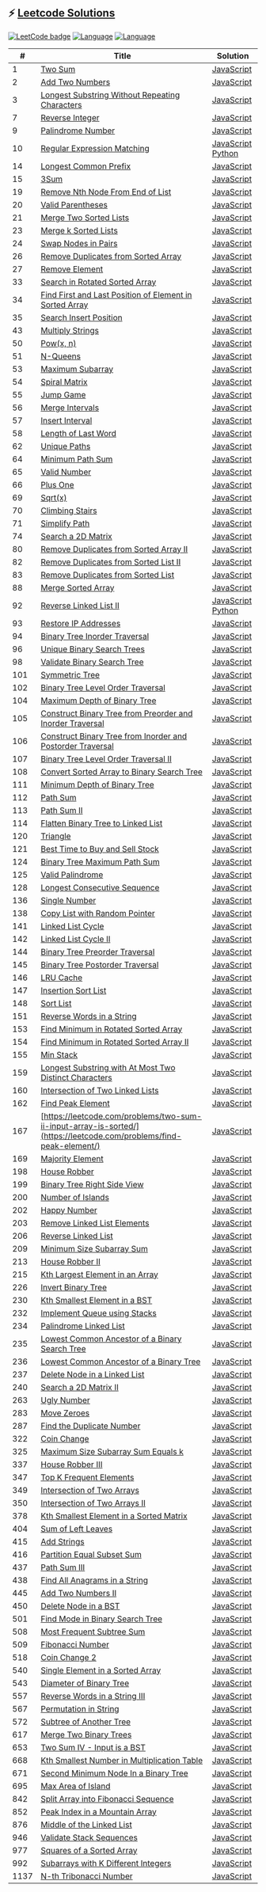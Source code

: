 ## ⚡️ <a href="http://blog.colafornia.me/leetcode-solutions/">Leetcode Solutions</a>
[![LeetCode badge](https://leetcode-badge.chyroc.cn/?name=chyroc&leetcode_badge_style=Solved/Total-133/1138-green.svg)](https://leetcode-cn.com/u/colafornia)
[![Language](https://img.shields.io/badge/JavaScript-ES6-blue.svg)](https://www.javascript.com/)
[![Language](https://img.shields.io/badge/Python-v3-blue)](https://www.python.org/)

| # | Title | Solution |
| ------| ------ | ------ |
| 1 | [Two Sum](https://leetcode-cn.com/problems/two-sum/) | [JavaScript](https://blog.colafornia.me/leetcode-solutions/source/001.TwoSum.js.js.html) |
| 2 | [Add Two Numbers](https://leetcode.com/problems/add-two-numbers/) | [JavaScript](https://blog.colafornia.me/leetcode-solutions/source/002.AddTwoNumbers.js.js.html) |
| 3 | [Longest Substring Without Repeating Characters](https://leetcode.com/problems/longest-substring-without-repeating-characters/) | [JavaScript](https://blog.colafornia.me/leetcode-solutions/source/003.LongestSubstringWithoutRepeatingCharacters.js.js.html) |
| 7 | [Reverse Integer](https://leetcode-cn.com/problems/reverse-integer/) | [JavaScript](https://blog.colafornia.me/leetcode-solutions/source/007.ReverseInteger.js.js.html) |
| 9 | [Palindrome Number](https://leetcode-cn.com/problems/palindrome-number/) | [JavaScript](https://blog.colafornia.me/leetcode-solutions/source/009.PalindromeNumber.js.js.html) |
| 10 | [Regular Expression Matching](https://leetcode.com/problems/regular-expression-matching/) | [JavaScript](https://blog.colafornia.me/leetcode-solutions/source/010.RegularExpressionMatching.js.html)  [Python](https://blog.colafornia.me/leetcode-solutions/source/010.RegularExpressionMatching.py.html) |
| 14 | [Longest Common Prefix](https://leetcode-cn.com/problems/longest-common-prefix/) | [JavaScript](https://blog.colafornia.me/leetcode-solutions/source/014.LongestCommonPrefix.js.html) |
| 15 | [3Sum](https://leetcode-cn.com/problems/3sum/) | [JavaScript](https://blog.colafornia.me/leetcode-solutions/source/015.3Sum.js.html) |
| 19 | [Remove Nth Node From End of List](https://leetcode.com/problems/remove-nth-node-from-end-of-list/) | [JavaScript](https://blog.colafornia.me/leetcode-solutions/source/019.RemoveNthNodeFromEndofList.js.html) |
| 20 | [Valid Parentheses](https://leetcode-cn.com/problems/valid-parentheses/) | [JavaScript](https://blog.colafornia.me/leetcode-solutions/source/020.ValidParentheses.js.html) |
| 21 | [Merge Two Sorted Lists](https://leetcode.com/problems/merge-two-sorted-lists/) | [JavaScript](https://blog.colafornia.me/leetcode-solutions/source/021.MergeTwoSortedLists.js.html) |
| 23 | [Merge k Sorted Lists](https://leetcode.com/problems/merge-k-sorted-lists/) | [JavaScript](https://blog.colafornia.me/leetcode-solutions/source/023.MergekSortedLists.js.html) |
| 24 | [Swap Nodes in Pairs](https://leetcode-cn.com/problems/swap-nodes-in-pairs/) | [JavaScript](https://blog.colafornia.me/leetcode-solutions/source/024.SwapNodesinPairs.js.html) |
| 26 | [Remove Duplicates from Sorted Array](https://leetcode.com/problems/remove-duplicates-from-sorted-array/) | [JavaScript](https://blog.colafornia.me/leetcode-solutions/source/026.RemoveDuplicatesfromSortedArray.js.html) |
| 27 | [Remove Element](https://leetcode.com/problems/remove-element/) | [JavaScript](https://blog.colafornia.me/leetcode-solutions/source/027.RemoveElement.js.html) |
| 33 | [Search in Rotated Sorted Array](https://leetcode.com/problems/search-in-rotated-sorted-array/) | [JavaScript](https://blog.colafornia.me/leetcode-solutions/source/033.SearchinRotatedSortedArray.js.html) |
| 34 | [Find First and Last Position of Element in Sorted Array](https://leetcode.com/problems/find-first-and-last-position-of-element-in-sorted-array/) | [JavaScript](https://blog.colafornia.me/leetcode-solutions/source/034.FindFirstandLastPositionofElementinSortedArray.js.html) |
| 35 | [Search Insert Position](https://leetcode.com/problems/search-insert-position/) | [JavaScript](https://blog.colafornia.me/leetcode-solutions/source/035.SearchInsertPosition.js.html) |
| 43 | [Multiply Strings](https://leetcode.com/problems/multiply-strings/) | [JavaScript](https://blog.colafornia.me/leetcode-solutions/source/043.MultiplyStrings.js.html) |
| 50 | [Pow(x, n)](https://leetcode.com/problems/powx-n/) | [JavaScript](https://blog.colafornia.me/leetcode-solutions/source/050.Pow(x,n).js.html) |
| 51 | [N-Queens](https://leetcode.com/problems/n-queens/) | [JavaScript](https://blog.colafornia.me/leetcode-solutions/source/051.N-Queens.js.html) |
| 53 | [Maximum Subarray](https://leetcode.com/problems/maximum-subarray/) | [JavaScript](https://blog.colafornia.me/leetcode-solutions/source/053.MaximumSubarray.js.html) |
| 54 | [Spiral Matrix](https://leetcode-cn.com/problems/spiral-matrix/) | [JavaScript](https://blog.colafornia.me/leetcode-solutions/source/054.SpiralMatrix.js.html) |
| 55 | [Jump Game](https://leetcode.com/problems/jump-game/) | [JavaScript](https://blog.colafornia.me/leetcode-solutions/source/055.JumpGame.js.html) |
| 56 | [Merge Intervals](https://leetcode.com/problems/merge-intervals/) | [JavaScript](https://blog.colafornia.me/leetcode-solutions/source/056.MergeIntervals.js.html) |
| 57 | [Insert Interval](https://leetcode.com/problems/insert-interval/) | [JavaScript](https://blog.colafornia.me/leetcode-solutions/source/057.InsertInterval.js.html) |
| 58 | [Length of Last Word](https://leetcode-cn.com/problems/length-of-last-word/) | [JavaScript](https://blog.colafornia.me/leetcode-solutions/source/058.LengthofLastWord.js.html) |
| 62 | [Unique Paths](https://leetcode.com/problems/unique-paths/) | [JavaScript](https://blog.colafornia.me/leetcode-solutions/source/062.UniquePaths.js.html) |
| 64 | [Minimum Path Sum](https://leetcode.com/problems/minimum-path-sum/) | [JavaScript](https://blog.colafornia.me/leetcode-solutions/source/064.MinimumPathSum.js.html) |
| 65 | [Valid Number](https://leetcode.com/problems/valid-number/) | [JavaScript](https://blog.colafornia.me/leetcode-solutions/source/065.ValidNumber.js.html) |
| 66 | [Plus One](https://leetcode-cn.com/problems/plus-one/) | [JavaScript](https://blog.colafornia.me/leetcode-solutions/source/066.PlusOne.js.html) |
| 69 | [Sqrt(x)](https://leetcode-cn.com/problems/sqrtx/) | [JavaScript](https://blog.colafornia.me/leetcode-solutions/source/069.Sqrtx.js.html) |
| 70 | [Climbing Stairs](https://leetcode-cn.com/problems/climbing-stairs/) | [JavaScript](https://blog.colafornia.me/leetcode-solutions/source/070.ClimbingStairs.js.html) |
| 71 | [Simplify Path](https://leetcode-cn.com/problems/simplify-path/) | [JavaScript](https://blog.colafornia.me/leetcode-solutions/source/071.SimplifyPath.js.html) |
| 74 | [Search a 2D Matrix](https://leetcode.com/problems/search-a-2d-matrix/) | [JavaScript](https://blog.colafornia.me/leetcode-solutions/source/074.Searcha2DMatrix.js.html) |
| 80 | [Remove Duplicates from Sorted Array II](https://leetcode.com/problems/remove-duplicates-from-sorted-array-ii/) | [JavaScript](https://blog.colafornia.me/leetcode-solutions/source/080.RemoveDuplicatesfromSortedArrayII.js.html) |
| 82 | [Remove Duplicates from Sorted List II](https://leetcode.com/problems/remove-duplicates-from-sorted-list-ii/) | [JavaScript](https://blog.colafornia.me/leetcode-solutions/source/082.RemoveDuplicatesfromSortedListII.js.html) |
| 83 | [Remove Duplicates from Sorted List](https://leetcode.com/problems/remove-duplicates-from-sorted-list/) | [JavaScript](https://blog.colafornia.me/leetcode-solutions/source/083.RemoveDuplicatesfromSortedList.js.html) |
| 88 | [Merge Sorted Array](https://leetcode.com/problems/merge-sorted-array/) | [JavaScript](https://blog.colafornia.me/leetcode-solutions/source/088.MergeSortedArray.js.html) |
| 92 | [Reverse Linked List II](https://leetcode.com/problems/reverse-linked-list-ii/) | [JavaScript](https://blog.colafornia.me/leetcode-solutions/source/092.ReverseLinkedListII.js.html)  [Python](https://blog.colafornia.me/leetcode-solutions/source/092.ReverseLinkedListII.py.html) |
| 93 | [Restore IP Addresses](https://leetcode-cn.com/problems/restore-ip-addresses/) | [JavaScript](https://blog.colafornia.me/leetcode-solutions/source/093.RestoreIPAddresses.js.html) |
| 94 | [Binary Tree Inorder Traversal](https://leetcode.com/problems/binary-tree-inorder-traversal/) | [JavaScript](https://blog.colafornia.me/leetcode-solutions/source/094.BinaryTreeInorderTraversal.js.html) |
| 96 | [Unique Binary Search Trees](https://leetcode.com/problems/unique-binary-search-trees/) | [JavaScript](https://blog.colafornia.me/leetcode-solutions/source/096.UniqueBinarySearchTrees.js.html) |
| 98 | [Validate Binary Search Tree](https://leetcode.com/problems/validate-binary-search-tree/) | [JavaScript](https://blog.colafornia.me/leetcode-solutions/source/098.ValidateBinarySearchTree.js.html) |
| 101 | [Symmetric Tree](https://leetcode.com/problems/symmetric-tree/) | [JavaScript](https://blog.colafornia.me/leetcode-solutions/source/101.SymmetricTree.js.html) |
| 102 | [Binary Tree Level Order Traversal](https://leetcode-cn.com/problems/binary-tree-level-order-traversal/) | [JavaScript](https://blog.colafornia.me/leetcode-solutions/source/102.BinaryTreeLevelOrderTraversal.js.html) |
| 104 | [Maximum Depth of Binary Tree](https://leetcode-cn.com/problems/maximum-depth-of-binary-tree/) | [JavaScript](https://blog.colafornia.me/leetcode-solutions/source/104.MaximumDepthofBinaryTree.js.html) |
| 105 | [Construct Binary Tree from Preorder and Inorder Traversal](https://leetcode.com/problems/construct-binary-tree-from-preorder-and-inorder-traversal/) | [JavaScript](https://blog.colafornia.me/leetcode-solutions/source/105.ConstructBinaryTreefromPreorderandInorderTraversal.js.html) |
| 106 | [Construct Binary Tree from Inorder and Postorder Traversal](https://leetcode.com/problems/construct-binary-tree-from-inorder-and-postorder-traversal/) | [JavaScript](https://blog.colafornia.me/leetcode-solutions/source/106.ConstructBinaryTreefromInorderandPostorderTraversal.js.html) |
| 107 | [Binary Tree Level Order Traversal II](https://leetcode-cn.com/problems/binary-tree-level-order-traversal-ii/) | [JavaScript](https://blog.colafornia.me/leetcode-solutions/source/107.BinaryTreeLevelOrderTraversalII.js.html) |
| 108 | [Convert Sorted Array to Binary Search Tree](https://leetcode-cn.com/problems/convert-sorted-array-to-binary-search-tree/) | [JavaScript](https://blog.colafornia.me/leetcode-solutions/source/108.ConvertSortedArraytoBinarySearchTree.js.html) |
| 111 | [Minimum Depth of Binary Tree](https://leetcode.com/problems/minimum-depth-of-binary-tree/) | [JavaScript](https://blog.colafornia.me/leetcode-solutions/source/111.MinimumDepthofBinaryTree.js.html) |
| 112 | [Path Sum](https://leetcode-cn.com/problems/path-sum/) | [JavaScript](https://blog.colafornia.me/leetcode-solutions/source/112.PathSum.js.html) |
| 113 | [Path Sum II](https://leetcode.com/problems/path-sum-ii/) | [JavaScript](https://blog.colafornia.me/leetcode-solutions/source/113.PathSumII.js.html) |
| 114 | [Flatten Binary Tree to Linked List](https://leetcode.com/problems/flatten-binary-tree-to-linked-list/) | [JavaScript](https://blog.colafornia.me/leetcode-solutions/source/114.FlattenBinaryTreetoLinkedList.js.html) |
| 120 | [Triangle](https://leetcode-cn.com/problems/triangle/) | [JavaScript](https://blog.colafornia.me/leetcode-solutions/source/120.Triangle.js.html) |
| 121 | [Best Time to Buy and Sell Stock](https://leetcode-cn.com/problems/best-time-to-buy-and-sell-stock/) | [JavaScript](https://blog.colafornia.me/leetcode-solutions/source/121.BestTimetoBuyandSellStock.js.html) |
| 124 | [Binary Tree Maximum Path Sum](https://leetcode.com/problems/binary-tree-maximum-path-sum/) | [JavaScript](https://blog.colafornia.me/leetcode-solutions/source/124.BinaryTreeMaximumPathSum.js.html) |
| 125 | [Valid Palindrome](https://leetcode-cn.com/problems/valid-palindrome/) | [JavaScript](https://blog.colafornia.me/leetcode-solutions/source/125.ValidPalindrome.js.html) |
| 128 | [Longest Consecutive Sequence](https://leetcode-cn.com/problems/longest-consecutive-sequence/) | [JavaScript](https://blog.colafornia.me/leetcode-solutions/source/128.LongestConsecutiveSequence.js.html) |
| 136 | [Single Number](https://leetcode-cn.com/problems/single-number) | [JavaScript](https://blog.colafornia.me/leetcode-solutions/source/136.SingleNumber.js.html) |
| 138 | [Copy List with Random Pointer](https://leetcode.com/problems/copy-list-with-random-pointer/) | [JavaScript](https://blog.colafornia.me/leetcode-solutions/source/138.CopyListwithRandomPointer.js.html) |
| 141 | [Linked List Cycle](https://leetcode.com/problems/linked-list-cycle/) | [JavaScript](https://blog.colafornia.me/leetcode-solutions/source/141.LinkedListCycle.js.html) |
| 142 | [Linked List Cycle II](https://leetcode.com/problems/linked-list-cycle-ii/) | [JavaScript](https://blog.colafornia.me/leetcode-solutions/source/142.LinkedListCycleII.js.html) |
| 144 | [Binary Tree Preorder Traversal](https://leetcode.com/problems/binary-tree-preorder-traversal/) | [JavaScript](https://blog.colafornia.me/leetcode-solutions/source/144.BinaryTreePreorderTraversal.js.html) |
| 145 | [Binary Tree Postorder Traversal](https://leetcode.com/problems/binary-tree-postorder-traversal/) | [JavaScript](https://blog.colafornia.me/leetcode-solutions/source/145.BinaryTreePostorderTraversal.js.html) |
| 146 | [LRU Cache](https://leetcode-cn.com/problems/lru-cache/) | [JavaScript](https://blog.colafornia.me/leetcode-solutions/source/146.LRUCache.js.html) |
| 147 | [Insertion Sort List](https://leetcode.com/problems/insertion-sort-list/) | [JavaScript](https://blog.colafornia.me/leetcode-solutions/source/147.InsertionSortList.js.html) |
| 148 | [Sort List](https://leetcode.com/problems/sort-list/) | [JavaScript](https://blog.colafornia.me/leetcode-solutions/source/148.SortList.js.html) |
| 151 | [Reverse Words in a String](https://leetcode-cn.com/problems/reverse-words-in-a-string/) | [JavaScript](https://blog.colafornia.me/leetcode-solutions/source/151.ReverseWordsInAString.js.html) |
| 153 | [Find Minimum in Rotated Sorted Array](https://leetcode-cn.com/problems/find-minimum-in-rotated-sorted-array/) | [JavaScript](https://blog.colafornia.me/leetcode-solutions/source/153.FindMinimuminRotatedSortedArray.js.html) |
| 154 | [Find Minimum in Rotated Sorted Array II](https://leetcode.com/problems/find-minimum-in-rotated-sorted-array-ii/) | [JavaScript](https://blog.colafornia.me/leetcode-solutions/source/154.FindMinimuminRotatedSortedArrayII.js.html) |
| 155 | [Min Stack](https://leetcode-cn.com/problems/min-stack/) | [JavaScript](https://blog.colafornia.me/leetcode-solutions/source/155.MinStack.js.html) |
| 159 | [Longest Substring with At Most Two Distinct Characters](https://leetcode.com/problems/longest-substring-with-at-most-two-distinct-characters/) | [JavaScript](https://blog.colafornia.me/leetcode-solutions/source/159.LongestSubstringwithAtMostTwoDistinctCharacters.js.html) |
| 160 | [Intersection of Two Linked Lists](https://leetcode.com/problems/intersection-of-two-linked-lists/) | [JavaScript](https://blog.colafornia.me/leetcode-solutions/source/160.IntersectionofTwoLinkedLists.js.html) |
| 162 | [Find Peak Element](https://leetcode.com/problems/find-peak-element/) | [JavaScript](https://blog.colafornia.me/leetcode-solutions/source/162.FindPeakElement.js.html) |
| 167 | [https://leetcode.com/problems/two-sum-ii-input-array-is-sorted/](https://leetcode.com/problems/find-peak-element/) | [JavaScript](https://blog.colafornia.me/leetcode-solutions/source/167.TwoSumII.js.html) |
| 169 | [Majority Element](https://leetcode-cn.com/problems/majority-element/) | [JavaScript](https://blog.colafornia.me/leetcode-solutions/source/169.MajorityElement.js.html) |
| 198 | [House Robber](https://leetcode.com/problems/house-robber/) | [JavaScript](https://blog.colafornia.me/leetcode-solutions/source/198.HouseRobber.js.html) |
| 199 | [Binary Tree Right Side View](https://leetcode.com/problems/binary-tree-right-side-view/) | [JavaScript](https://blog.colafornia.me/leetcode-solutions/source/199.BinaryTreeRightSideView.js.html) |
| 200 | [Number of Islands](https://leetcode.com/problems/number-of-islands/) | [JavaScript](https://blog.colafornia.me/leetcode-solutions/source/200.NumberofIslands.js.html) |
| 202 | [Happy Number](https://leetcode.com/problems/happy-number/) | [JavaScript](https://blog.colafornia.me/leetcode-solutions/source/202.HappyNumber.js.html) |
| 203 | [Remove Linked List Elements](https://leetcode.com/problems/remove-linked-list-elements/) | [JavaScript](https://blog.colafornia.me/leetcode-solutions/source/203.RemoveLinkedListElements.js.html) |
| 206 | [Reverse Linked List](https://leetcode.com/problems/reverse-linked-list/) | [JavaScript](https://blog.colafornia.me/leetcode-solutions/source/206.ReverseLinkedList.js.html) |
| 209 | [Minimum Size Subarray Sum](https://leetcode.com/problems/minimum-size-subarray-sum/) | [JavaScript](https://blog.colafornia.me/leetcode-solutions/source/209.MinimumSizeSubarraySum.js.html) |
| 213 | [House Robber II](https://leetcode.com/problems/house-robber-ii/) | [JavaScript](https://blog.colafornia.me/leetcode-solutions/source/213.HouseRobberII.js.html) |
| 215 | [Kth Largest Element in an Array](https://leetcode-cn.com/problems/kth-largest-element-in-an-array/) | [JavaScript](https://blog.colafornia.me/leetcode-solutions/source/215.KthLargestElementinanArray.js.html) |
| 226 | [Invert Binary Tree](https://leetcode.com/problems/invert-binary-tree/) | [JavaScript](https://blog.colafornia.me/leetcode-solutions/source/226.InvertBinaryTree.js.html) |
| 230 | [Kth Smallest Element in a BST](https://leetcode-cn.com/problems/kth-smallest-element-in-a-bst/) | [JavaScript](https://blog.colafornia.me/leetcode-solutions/source/230.KthSmallestElementinaBST.js.html) |
| 232 | [Implement Queue using Stacks](https://leetcode-cn.com/problems/implement-queue-using-stacks/) | [JavaScript](https://blog.colafornia.me/leetcode-solutions/source/232.ImplementQueueusingStacks.js.html) |
| 234 | [Palindrome Linked List](https://leetcode-cn.com/problems/palindrome-linked-list) | [JavaScript](https://blog.colafornia.me/leetcode-solutions/source/234.PalindromeLinkedList.js.html) |
| 235 | [Lowest Common Ancestor of a Binary Search Tree](https://leetcode-cn.com/problems/lowest-common-ancestor-of-a-binary-search-tree/) | [JavaScript](https://blog.colafornia.me/leetcode-solutions/source/235.LowestCommonAncestorofaBinarySearchTree.js.html) |
| 236 | [Lowest Common Ancestor of a Binary Tree](https://leetcode-cn.com/problems/lowest-common-ancestor-of-a-binary-tree/) | [JavaScript](https://blog.colafornia.me/leetcode-solutions/source/236.LowestCommonAncestorofaBinaryTree.js.html) |
| 237 | [Delete Node in a Linked List](https://leetcode-cn.com/problems/delete-node-in-a-linked-list) | [JavaScript](https://blog.colafornia.me/leetcode-solutions/source/237.DeleteNodeinaLinkedList.js.html) |
| 240 | [Search a 2D Matrix II](https://leetcode.com/problems/search-a-2d-matrix-ii/) | [JavaScript](https://blog.colafornia.me/leetcode-solutions/source/240.Searcha2DMatrixII.js.html) |
| 263 | [Ugly Number](https://leetcode-cn.com/problems/ugly-number/) | [JavaScript](https://blog.colafornia.me/leetcode-solutions/source/263.UglyNumber.js.html) |
| 283 | [Move Zeroes](https://leetcode.com/problems/move-zeroes/) | [JavaScript](https://blog.colafornia.me/leetcode-solutions/source/283.MoveZeroes.js.html) |
| 287 | [Find the Duplicate Number](https://leetcode.com/problems/find-the-duplicate-number/) | [JavaScript](https://blog.colafornia.me/leetcode-solutions/source/287.FindtheDuplicateNumber.js.html) |
| 322 | [Coin Change](https://leetcode-cn.com/problems/coin-change/) | [JavaScript](https://blog.colafornia.me/leetcode-solutions/source/322.CoinChange.js.html) |
| 325 | [Maximum Size Subarray Sum Equals k](https://leetcode.com/problems/maximum-size-subarray-sum-equals-k/) | [JavaScript](https://blog.colafornia.me/leetcode-solutions/source/325.MaximumSizeSubarraySumEqualsk.js.html) |
| 337 | [House Robber III](https://leetcode.com/problems/house-robber-iii/) | [JavaScript](https://blog.colafornia.me/leetcode-solutions/source/337.HouseRobberIII.js.html) |
| 347 | [Top K Frequent Elements](https://leetcode.com/problems/top-k-frequent-elements/) | [JavaScript](https://blog.colafornia.me/leetcode-solutions/source/347.TopKFrequentElements.js.html) |
| 349 | [Intersection of Two Arrays](https://leetcode-cn.com/problems/intersection-of-two-arrays/) | [JavaScript](https://blog.colafornia.me/leetcode-solutions/source/349.IntersectionofTwoArrays.js.html) |
| 350 | [Intersection of Two Arrays II](https://leetcode-cn.com/problems/intersection-of-two-arrays-ii/) | [JavaScript](https://blog.colafornia.me/leetcode-solutions/source/350.IntersectionofTwoArraysII.js.html) |
| 378 | [Kth Smallest Element in a Sorted Matrix](https://leetcode.com/problems/kth-smallest-element-in-a-sorted-matrix/) | [JavaScript](https://blog.colafornia.me/leetcode-solutions/source/378.KthSmallestElementinaSortedMatrix.js.html) |
| 404 | [Sum of Left Leaves](https://leetcode-cn.com/problems/sum-of-left-leaves/) | [JavaScript](https://blog.colafornia.me/leetcode-solutions/source/404.SumofLeftLeaves.js.html) |
| 415 | [Add Strings](https://leetcode-cn.com/problems/add-strings/) | [JavaScript](https://blog.colafornia.me/leetcode-solutions/source/415.AddStrings.js.html) |
| 416 | [Partition Equal Subset Sum](https://leetcode.com/problems/partition-equal-subset-sum/) | [JavaScript](https://blog.colafornia.me/leetcode-solutions/source/416.PartitionEqualSubsetSum.js.html) |
| 437 | [Path Sum III](https://leetcode.com/problems/path-sum-iii/) | [JavaScript](https://blog.colafornia.me/leetcode-solutions/source/437.PathSumIII.js.html) |
| 438 | [Find All Anagrams in a String](https://leetcode.com/problems/find-all-anagrams-in-a-string/) | [JavaScript](https://blog.colafornia.me/leetcode-solutions/source/438.FindAllAnagramsinaString.js.html) |
| 445 | [Add Two Numbers II](https://leetcode.com/problems/add-two-numbers-ii/) | [JavaScript](https://blog.colafornia.me/leetcode-solutions/source/445.AddTwoNumbersII.js.html) |
| 450 | [Delete Node in a BST](https://leetcode.com/problems/delete-node-in-a-bst/) | [JavaScript](https://blog.colafornia.me/leetcode-solutions/source/450.DeleteNodeinaBST.js.html) |
| 501 | [Find Mode in Binary Search Tree](https://leetcode-cn.com/problems/sum-of-left-leaves/) | [JavaScript](https://blog.colafornia.me/leetcode-solutions/source/501.FindModeinBinarySearchTree.js.html) |
| 508 | [Most Frequent Subtree Sum](https://leetcode.com/problems/most-frequent-subtree-sum/) | [JavaScript](https://blog.colafornia.me/leetcode-solutions/source/508.MostFrequentSubtreeSum.js.html) |
| 509 | [Fibonacci Number](https://leetcode.com/problems/fibonacci-number/) | [JavaScript](https://blog.colafornia.me/leetcode-solutions/source/509.FibonacciNumber.js.html) |
| 518 | [Coin Change 2](https://leetcode.com/problems/coin-change-2/) | [JavaScript](https://blog.colafornia.me/leetcode-solutions/source/518.CoinChange2.js.html) |
| 540 | [Single Element in a Sorted Array](https://leetcode.com/problems/single-element-in-a-sorted-array/) | [JavaScript](https://blog.colafornia.me/leetcode-solutions/source/540.SingleElementinaSortedArray.js.html) |
| 543 | [Diameter of Binary Tree](https://leetcode.com/problems/diameter-of-binary-tree/) | [JavaScript](https://blog.colafornia.me/leetcode-solutions/source/543.DiameterofBinaryTree.js.html) |
| 557 | [Reverse Words in a String III](https://leetcode-cn.com/problems/reverse-words-in-a-string-iii/) | [JavaScript](https://blog.colafornia.me/leetcode-solutions/source/557.ReverseWordsinaStringIII.js.html) |
| 567 | [Permutation in String](https://leetcode-cn.com/problems/permutation-in-string/) | [JavaScript](https://blog.colafornia.me/leetcode-solutions/source/567.PermutationinString.js.html) |
| 572 | [Subtree of Another Tree](https://leetcode.com/problems/subtree-of-another-tree/) | [JavaScript](https://blog.colafornia.me/leetcode-solutions/source/572.SubtreeofAnotherTree.js.html) |
| 617 | [Merge Two Binary Trees](https://leetcode.com/problems/merge-two-binary-trees/) | [JavaScript](https://blog.colafornia.me/leetcode-solutions/source/617.MergeTwoBinaryTrees.js.html) |
| 653 | [Two Sum IV - Input is a BST](https://leetcode.com/problems/two-sum-iv-input-is-a-bst/) | [JavaScript](https://blog.colafornia.me/leetcode-solutions/source/653.TwoSumIV.js.html) |
| 668 | [Kth Smallest Number in Multiplication Table](https://leetcode.com/problems/kth-smallest-number-in-multiplication-table/) | [JavaScript](https://blog.colafornia.me/leetcode-solutions/source/668.KthSmallestNumberinMultiplicationTable.js.html) |
| 671 | [Second Minimum Node In a Binary Tree](https://leetcode-cn.com/problems/second-minimum-node-in-a-binary-tree/) | [JavaScript](https://blog.colafornia.me/leetcode-solutions/source/671.SecondMinimumNodeInaBinaryTree.js.html) |
| 695 | [Max Area of Island](https://leetcode-cn.com/problems/max-area-of-island/) | [JavaScript](https://blog.colafornia.me/leetcode-solutions/source/695.MaxAreaofIsland.js.html) |
| 842 | [Split Array into Fibonacci Sequence](https://leetcode.com/problems/split-array-into-fibonacci-sequence/) | [JavaScript](https://blog.colafornia.me/leetcode-solutions/source/842.SplitArrayintoFibonacciSequence.js.html) |
| 852 | [Peak Index in a Mountain Array](https://leetcode.com/problems/peak-index-in-a-mountain-array/) | [JavaScript](https://blog.colafornia.me/leetcode-solutions/source/852.PeakIndexinaMountainArray.js.html) |
| 876 | [Middle of the Linked List](https://leetcode.com/problems/middle-of-the-linked-list/) | [JavaScript](https://blog.colafornia.me/leetcode-solutions/source/876.MiddleoftheLinkedList.js.html) |
| 946 | [Validate Stack Sequences](https://leetcode.com/problems/validate-stack-sequences/) | [JavaScript](https://blog.colafornia.me/leetcode-solutions/source/946.ValidateStackSequences.js.html) |
| 977 | [Squares of a Sorted Array](https://leetcode.com/problems/squares-of-a-sorted-array/) | [JavaScript](https://blog.colafornia.me/leetcode-solutions/source/977.SquaresofaSortedArray.js.html) |
| 992 | [Subarrays with K Different Integers](https://leetcode.com/problems/subarrays-with-k-different-integers/) | [JavaScript](https://blog.colafornia.me/leetcode-solutions/source/992.SubarrayswithKDifferentIntegers.js.html) |
| 1137 | [N-th Tribonacci Number](https://leetcode.com/problems/n-th-tribonacci-number/) | [JavaScript](https://blog.colafornia.me/leetcode-solutions/source/1137.N-thTribonacciNumber.js.html) |
